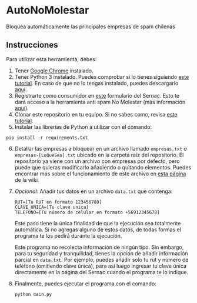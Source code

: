 # AutoNoMolestar

Bloquea automáticamente las principales empresas de spam chilenas

## Instrucciones

Para utilizar esta herramienta, debes:

1. Tener [Google Chrome](https://www.google.com/chrome/) instalado.
2. Tener Python 3 instalado. Puedes comprobar si lo tienes siguiendo [este tutorial](https://es.wikihow.com/revisar-la-versi%C3%B3n-de-Python-en-una-PC-o-Mac). En caso de que no lo tengas instalado, puedes descargarlo [aquí](https://www.python.org/downloads/).
3. Registrarte como consumidor en [este](https://www.sernac.cl/app/consumidor/index.php?a=registro&utm_source=CONSUMIDORES&utm_medium=BOTONWEB&utm_campaign=REGISTRO%20PORTAL%20CONSUMIDOR) formulario del Sernac. Esto te dará acceso a la herramienta anti spam No Molestar (más información [aquí](https://www.sernac.cl/portal/617/w3-propertyvalue-518.html)).
4. Clonar este repositorio en tu equipo. Si no sabes como, revisa [este tutorial](https://docs.github.com/es/repositories/creating-and-managing-repositories/cloning-a-repository).
5. Instalar las librerías de Python a utilizar con el comando:

```
pip install -r requirements.txt
```

6. Detallar las empresas a bloquear en un archivo llamado `empresas.txt` o `empresas-[LoQueSea].txt` ubicado en la carpeta raíz del repositorio. El repositorio ya viene con un archivo con empresas por defecto, pero puede que quieras modificarlo añadiendo o quitando elementos. Puedes encontrar más sobre el funcionamiento de este archivo en [esta página](https://github.com/fguinez/sernac-no-molestar/wiki/empresas.txt) de la wiki.

7. _Opcional:_ Añadir tus datos en un archivo `data.txt` que contenga:

   ```
   RUT=[Tu RUT en formato 123456780]
   CLAVE_UNICA=[Tu clave unica]
   TELEFONO=[Tu número de celular en formato +56912345678]
   ```

   Este paso tiene la única finalidad de que la ejecución sea totalmente automática. Si no agregas alguno de estos datos, de todas formas el programa te los pedirá durante la ejecución.

   Este programa no recolecta información de ningún tipo. Sin embargo, para tu seguridad y tranquilidad, tienes la opción de añadir información parcial en `data.txt`. Por ejemplo, puedes añadir solo tu rut y número de teléfono (omitiendo clave única), para así luego ingresar tu clave única directamente en la página del Sernac cuando el programa te lo indique.

8. Finalmente, puedes ejecutar el programa con el comando:

   ```
   python main.py
   ```
